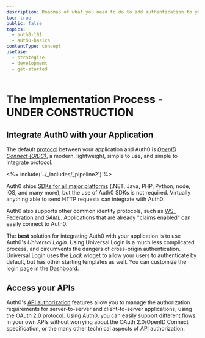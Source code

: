 ```yaml
---
description: Roadmap of what you need to do to add authentication to your app and secure your APIs with Auth0
toc: true
public: false
topics:
  - auth0-101
  - auth0-basics
contentType: concept
useCase:
  - strategize
  - development
  - get-started
---
```

# The Implementation Process - UNDER CONSTRUCTION

## Integrate Auth0 with your Application

The default [protocol](/protocols) between your application and Auth0 is <dfn data-key="openid">[OpenID Connect (OIDC)](/protocols/oidc)</dfn>, a modern, lightweight, simple to use, and simple to integrate protocol.

<%= include('../_includes/_pipeline2') %>

Auth0 ships [SDKs for all major platforms](/support/matrix#sdks) (.NET, Java, PHP, Python, node, iOS, and many more), but the use of Auth0 SDKs is not required. Virtually anything able to send HTTP requests can integrate with Auth0.

Auth0 also supports other common identity protocols, such as [WS-Federation](/protocols/ws-fed) and <dfn data-key="security-assertion-markup-language">[SAML](/protocols/saml)</dfn>. Applications that are already "claims enabled" can easily connect to Auth0.

The **best** solution for integrating Auth0 with your application is to use Auth0's <dfn data-key="universal-login">Universal Login</dfn>. Using Universal Login is a much less complicated process, and circumvents the dangers of cross-origin authentication. Universal Login uses the <dfn data-key="lock">[Lock](/libraries/lock)</dfn> widget to allow your users to authenticate by default, but has other starting templates as well. You can customize the login page in the [Dashboard](${manage_url}/#/login_page).

## Access your APIs

Auth0's [API authorization](/api-auth) features allow you to manage the authorization requirements for server-to-server and client-to-server applications, using the [OAuth 2.0 protocol](/protocols/oauth2). Using Auth0, you can easily support [different flows](/api-auth/which-oauth-flow-to-use) in your own APIs without worrying about the OAuth 2.0/OpenID Connect specification, or the many other technical aspects of API authorization.
